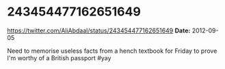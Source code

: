 # 243454477162651649
https://twitter.com/AliAbdaal/status/243454477162651649
**Date:** 2012-09-05

Need to memorise useless facts from a hench textbook for Friday to prove I'm worthy of a British passport #yay
